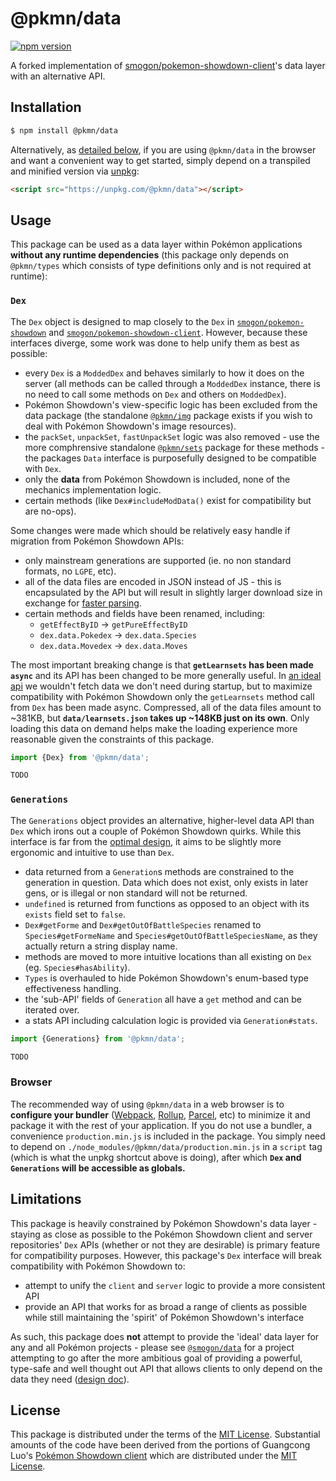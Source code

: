 # @pkmn/data

[![npm version](https://img.shields.io/npm/v/@pkmn/data.svg)](https://www.npmjs.com/package/@pkmn/data)&nbsp;

A forked implementation of [smogon/pokemon-showdown-client][3]'s data layer with an alternative API.

## Installation

```sh
$ npm install @pkmn/data
```

Alternatively, as [detailed below](#browser), if you are using `@pkmn/data` in the browser and want
a convenient way to get started, simply depend on a transpiled and minified version via [unpkg][5]:

```html
<script src="https://unpkg.com/@pkmn/data"></script>
```

## Usage

This package can be used as a data layer within Pokémon applications **without any runtime
dependencies** (this package only depends on `@pkmn/types` which consists of type definitions only
and is not required at runtime):

### `Dex`

The `Dex` object is designed to map closely to the `Dex` in [`smogon/pokemon-showdown`][2] and
[`smogon/pokemon-showdown-client`][3]. However, because these interfaces diverge, some work was
done to help unify them as best as possible:

- every `Dex` is a `ModdedDex` and behaves similarly to how it does on the server (all methods can
  be called through a `ModdedDex` instance, there is no need to call some methods on `Dex` and
  others on `ModdedDex`).
- Pokémon Showdown's view-specific logic has been excluded from the data package (the standalone
  [`@pkmn/img`][0] package exists if you wish to deal with Pokémon Showdown's image resources).
- the `packSet`, `unpackSet`, `fastUnpackSet` logic was also removed - use the more comphrensive
  standalone [`@pkmn/sets`][12] package for these methods - the packages `Data` interface is
  purposefully designed to be compatible with `Dex`.
- only the **data** from Pokémon Showdown is included, none of the mechanics implementation logic.
- certain methods (like `Dex#includeModData()` exist for compatibility but are no-ops).

Some changes were made which should be relatively easy handle if migration from Pokémon Showdown
APIs:

- only mainstream generations are supported (ie. no non standard formats, no `LGPE`, etc).
- all of the data files are encoded in JSON instead of JS - this is encapsulated by the API but will
  result in slightly larger download size in exchange for [faster parsing][11].
- certain methods and fields have been renamed, including:
  - `getEffectByID` → `getPureEffectByID`
  - `dex.data.Pokedex` → `dex.data.Species`
  - `dex.data.Movedex` → `dex.data.Moves`

The most important breaking change is that **`getLearnsets` has been made `async`** and its API has
been changed to be more generally useful. In [an ideal api](#limitations) we wouldn't fetch data
we don't need during startup, but to maximize compatibility with Pokémon Showdown only the
`getLearnsets` method call from `Dex` has been made async. Compressed, all of the data files
amount to ~381KB, but **`data/learnsets.json` takes up ~148KB just on its own**. Only loading this
data on demand helps make the loading experience more reasonable given the constraints of this
package.

```ts
import {Dex} from '@pkmn/data';

TODO

```

### `Generations`

The `Generations` object provides an alternative, higher-level data API than `Dex` which irons out
a couple of Pokémon Showdown quirks. While this interface is far from the
[optimal design](#limitations), it aims to be slightly more ergonomic and intuitive to use than
`Dex`.

- data returned from a `Generation`s methods are constrained to the generation in question. Data
  which does not exist, only exists in later gens, or is illegal or non standard will not be
  returned.
- `undefined` is returned from functions as opposed to an object with its `exists` field set to
  `false`.
- `Dex#getForme` and `Dex#getOutOfBattleSpecies` renamed to `Species#getFormeName` and
  `Species#getOutOfBattleSpeciesName`, as they actually return a string display name.
- methods are moved to more intuitive locations than all existing on `Dex`
  (eg. `Species#hasAbility`).
- `Types` is overhauled to hide Pokémon Showdown's enum-based type effectiveness handling.
- the 'sub-API' fields of `Generation` all have a `get` method and can be iterated over.
- a stats API including calculation logic is provided via `Generation#stats`.

```ts
import {Generations} from '@pkmn/data';

TODO

```

### Browser

The recommended way of using `@pkmn/data` in a web browser is to **configure your bundler**
([Webpack][6], [Rollup][7], [Parcel][8], etc) to minimize it and package it with the rest of your
application. If you do not use a bundler, a convenience `production.min.js` is included in the
package. You simply need to depend on `./node_modules/@pkmn/data/production.min.js` in a `script`
tag (which is what the unpkg shortcut above is doing), after which **`Dex` and
`Generations` will be accessible as globals.**

## Limitations

This package is heavily constrained by Pokémon Showdown's data layer - staying as close as possible
to the Pokémon Showdown client and server repositories' `Dex` APIs (whether or not they are
desirable) is  primary feature for compatibility purposes. However, this package's `Dex` interface
will break compatibility with Pokémon Showdown to:

- attempt to unify the `client` and `server` logic to provide a more consistent API
- provide an API that works for as broad a range of clients as possible while still maintaining the
 'spirit' of Pokémon Showdown's interface

As such, this package does **not** attempt to provide the 'ideal' data layer for any and all
Pokémon projects - please see [`@smogon/data`][4] for a project attempting to go after the more
ambitious goal of providing a powerful, type-safe and well thought out API that allows clients to
only depend on the data they need ([design doc][9]).

## License

This package is distributed under the terms of the [MIT License][1].
Substantial amounts of the code have been derived from the portions of Guangcong
Luo's [Pokémon Showdown client][3] which are distributed under the [MIT License][10].

  [0]: https://github.com/pkmn/ps/blob/master/img/
  [1]: https://github.com/pkmn/ps/blob/master/data/LICENSE
  [2]: https://github.com/smogon/pokemon-showdown
  [3]: https://github.com/smogon/pokemon-showdown-client
  [4]: https://github.com/smogon/data
  [5]: https://unpkg.com/
  [6]: https://webpack.js.org/
  [7]: https://rollupjs.org/
  [8]: https://parceljs.org/
  [9]: https://pkmn.cc/ps-core-design
  [10]: https://github.com/smogon/pokemon-showdown-client/blob/master/src/battle.ts#L6
  [11]: https://github.com/GoogleChromeLabs/json-parse-benchmark
  [12]: https://github.com/pkmn/ps/blob/master/sets/
